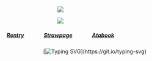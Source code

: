 ⠀<div align="center">


![](https://komarev.com/ghpvc/?username=DivineMachinery&color=FF7F51&style=plastic&label=Visitors+!&base=1730)


![](https://files.catbox.moe/3z8pg7.gif)
##### [Rentry](https://rentry.co/FujiwaranoMoku)ㅤㅤㅤㅤ[Strawpage](https://medangel.straw.page/)ㅤㅤㅤㅤ[Atabook](https://lampert.atabook.org/)

ㅤㅤㅤㅤㅤㅤㅤㅤㅤㅤㅤㅤㅤㅤ[![Typing SVG](https://readme-typing-svg.demolab.com?font=Playfair+Display&size=16&pause=1000&color=FF7F51&width=435&lines=sign+my+strawpage%E2%A0%80%26%E2%A0%80atabook%E2%A0%80!)](https://git.io/typing-svg)
